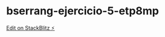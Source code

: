 # bserrang-ejercicio-5-etp8mp

[Edit on StackBlitz ⚡️](https://stackblitz.com/edit/bserrang-ejercicio-5-etp8mp)